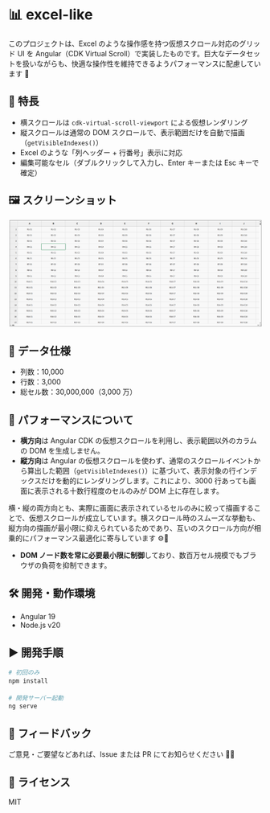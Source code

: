 # 📊 excel-like

このプロジェクトは、Excel のような操作感を持つ仮想スクロール対応のグリッド UI を Angular（CDK Virtual Scroll）で実装したものです。巨大なデータセットを扱いながらも、快適な操作性を維持できるようパフォーマンスに配慮しています 🚀

## 🌟 特長

- 横スクロールは `cdk-virtual-scroll-viewport` による仮想レンダリング
- 縦スクロールは通常の DOM スクロールで、表示範囲だけを自動で描画（`getVisibleIndexes()`）
- Excel のような「列ヘッダー + 行番号」表示に対応
- 編集可能なセル（ダブルクリックして入力し、Enter キーまたは Esc キーで確定）

## 🖼️ スクリーンショット

![excel-like](excel-like.png)

## 📐 データ仕様

- 列数：10,000
- 行数：3,000
- 総セル数：30,000,000（3,000 万）

## 🚀 パフォーマンスについて

- **横方向**は Angular CDK の仮想スクロールを利用し、表示範囲以外のカラムの DOM を生成しません。
- **縦方向**は Angular の仮想スクロールを使わず、通常のスクロールイベントから算出した範囲（`getVisibleIndexes()`）に基づいて、表示対象の行インデックスだけを動的にレンダリングします。これにより、3000 行あっても画面に表示される十数行程度のセルのみが DOM 上に存在します。

横・縦の両方向とも、実際に画面に表示されているセルのみに絞って描画することで、仮想スクロールが成立しています。横スクロール時のスムーズな挙動も、縦方向の描画が最小限に抑えられているためであり、互いのスクロール方向が相乗的にパフォーマンス最適化に寄与しています ⚙️💨

- **DOM ノード数を常に必要最小限に制御**しており、数百万セル規模でもブラウザの負荷を抑制できます。

## 🛠️ 開発・動作環境

- Angular 19
- Node.js v20

## ▶️ 開発手順

```bash
# 初回のみ
npm install

# 開発サーバー起動
ng serve
```

## 💬 フィードバック

ご意見・ご要望などあれば、Issue または PR にてお知らせください 🙏✨

## 📄 ライセンス

MIT
